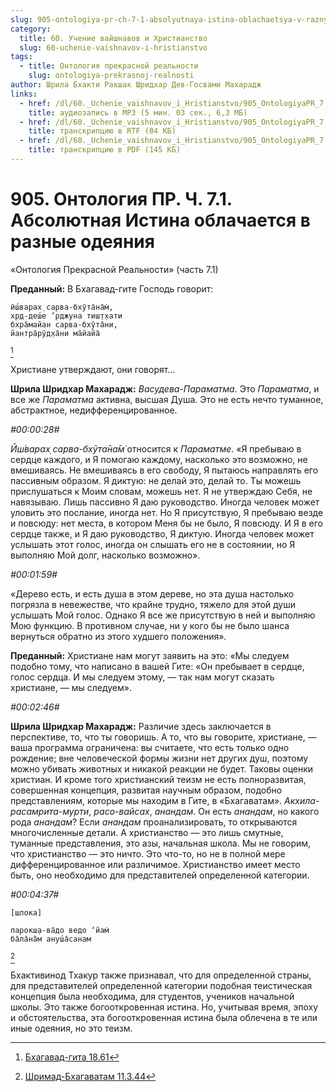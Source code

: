 ```yaml
---
slug: 905-ontologiya-pr-ch-7-1-absolyutnaya-istina-oblachaetsya-v-raznye-odeyaniya
category:
  title: 60. Учение вайшнавов и Христианство
  slug: 60-uchenie-vaishnavov-i-hristianstvo
tags:
  - title: Онтология прекрасной реальности
    slug: ontologiya-prekrasnoj-realnosti
author: Шрила Бхакти Ракшак Шридхар Дев-Госвами Махарадж
links:
  - href: /dl/60._Uchenie_vaishnavov_i_Hristianstvo/905_OntologiyaPR_7.1_SridharMj_Absolyutnaya_Istina_oblachayetsya_v_raznye_odeyaniya.mp3
    title: аудиозапись в MP3 (5 мин. 03 сек., 6,3 МБ)
  - href: /dl/60._Uchenie_vaishnavov_i_Hristianstvo/905_OntologiyaPR_7.1_SridharMj_Absolyutnaya_Istina_oblachayetsya_v_raznye_odeyaniya.rtf
    title: транскрипцию в RTF (84 КБ)
  - href: /dl/60._Uchenie_vaishnavov_i_Hristianstvo/905_OntologiyaPR_7.1_SridharMj_Absolyutnaya_Istina_oblachayetsya_v_raznye_odeyaniya.pdf
    title: транскрипцию в PDF (145 КБ)
---
```


# 905. Онтология ПР. Ч. 7.1. Абсолютная Истина облачается в разные одеяния

«Онтология Прекрасной Реальности» (часть 7.1)

**Преданный:** В Бхагавад-гите Господь говорит:

    ӣш́варах̣ сарва-бхӯта̄на̄м̇,
    хр̣д-деш́е ’рджуна тиш̣т̣хати
    бхра̄майан сарва-бхӯта̄ни,
    йантра̄рӯд̣ха̄ни ма̄йайа̄
[^_ftn1]

Христиане утверждают, они говорят…

**Шрила Шридхар Махарадж:** *Васудева-Параматма*. Это *Параматма*, и все же *Параматма* активна, высшая Душа. Это не есть нечто туманное, абстрактное, недифференцированное.

*#00:00:28#*

*Ӣш́варах̣ сарва-бхӯта̄на̄м̇* относится к *Параматме*. «Я пребываю в сердце каждого, и Я помогаю каждому, насколько это возможно, не вмешиваясь. Не вмешиваясь в его свободу, Я пытаюсь направлять его пассивным образом. Я диктую: не делай это, делай то. Ты можешь прислушаться к Моим словам, можешь нет. Я не утверждаю Себя, не навязываю. Лишь пассивно Я даю руководство. Иногда человек может уловить это послание, иногда нет. Но Я присутствую, Я пребываю везде и повсюду: нет места, в котором Меня бы не было, Я повсюду. И Я в его сердце также, и Я даю руководство, Я диктую. Иногда человек может услышать этот голос, иногда он слышать его не в состоянии, но Я выполняю Мой долг, насколько возможно».

*#00:01:59#*

«Дерево есть, и есть душа в этом дереве, но эта душа настолько погрязла в невежестве, что крайне трудно, тяжело для этой души услышать Мой голос. Однако Я все же присутствую в ней и выполняю Мою функцию. В противном случае, ни у кого бы не было шанса вернуться обратно из этого худшего положения».

**Преданный:** Христиане нам могут заявить на это: «Мы следуем подобно тому, что написано в вашей Гите: «Он пребывает в сердце, голос сердца. И мы следуем этому, — так нам могут сказать христиане, — мы следуем».

*#00:02:46#*

**Шрила Шридхар Махарадж:** Различие здесь заключается в перспективе, то, что ты говоришь. А то, что вы говорите, христиане, — ваша программа ограничена: вы считаете, что есть только одно рождение; вне человеческой формы жизни нет других душ, поэтому можно убивать животных и никакой реакции не будет. Таковы оценки христиан. И кроме того христианский теизм не есть полноразвитая, совершенная концепция, развитая научным образом, подобно представлениям, которые мы находим в Гите, в «Бхагаватам». *Акхила-расамрита-мурти*, *расо-вайсах*, *анандам*. Он есть *анандам*, но какого рода *анандам*? Если *анандам* проанализировать, то открываются многочисленные детали. А христианство — это лишь смутные, туманные представления, это азы, начальная школа. Мы не говорим, что христианство — это ничто. Это что-то, но не в полной мере дифференцированное или различимое. Христианство имеет место быть, оно необходимо для представителей определенной категории.

*#00:04:37#*

    [шлока]

    парокш̣а-ва̄до ведо ‘йам̇
    ба̄ла̄на̄м ануш́а̄санам
[^_ftn2]

Бхактивинод Тхакур также признавал, что для определенной страны, для представителей определенной категории подобная теистическая концепция была необходима, для студентов, учеников начальной школы. Это также богооткровенная истина. Но, учитывая время, эпоху и обстоятельства, эта богооткровенная истина была облечена в те или иные одеяния, но это теизм.



[^_ftn1]: [Бхагавад-гита 18.61](../notes/bhagavad-gita/bhagavad-gita-18-61.md)

[^_ftn2]: [Шримад-Бхагаватам 11.3.44](../notes/shrimad-bhagavatam/shrimad-bhagavatam-11-3-44.md)
